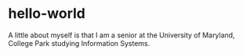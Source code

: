 # hello-world
A little about myself is that I am a senior at the University of Maryland, College Park studying Information Systems.
